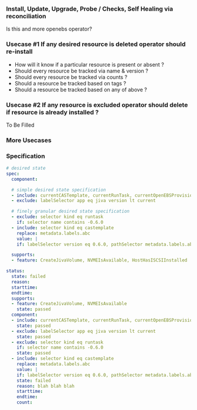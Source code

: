 ### Install, Update, Upgrade, Probe / Checks, Self Healing via reconciliation
Is this and more openebs operator?

### Usecase #1 If any desired resource is deleted operator should re-install

- How will it know if a particular resource is present or absent ?
- Should every resource be tracked via name & version ? 
- Should every resource be tracked via counts ? 
- Should a resource be tracked based on tags ? 
- Should a resource be tracked based on any of above ?

### Usecase #2 If any resource is excluded operator should delete if resource is already installed ?

To Be Filled

### More Usecases 

### Specification
```yaml
# desired state
spec:
  component:

  # simple desired state specification
  - include: currentCASTemplate, currentRunTask, currentOpenEBSProvisioner
  - exclude: labelSelector app eq jiva version lt current

  # finely granular desired state specification
  - exclude: selector kind eq runtask
    if: selector name contains -0.6.0
  - include: selector kind eq castemplate
    replace: metadata.labels.abc
    value: |
    if: labelSelector version eq 0.6.0, pathSelector metadata.labels.abc ne default

  supports:
  - feature: CreateJivaVolume, NVMEIsAvailable, HostHasISCSIInstalled

status:
  state: failed
  reason:
  starttime:
  endtime:
  supports:
  - feature: CreateJivaVolume, NVMEIsAvailable
    state: passed
  component:
  - include: currentCASTemplate, currentRunTask, currentOpenEBSProvisioner
    state: passed
  - exclude: labelSelector app eq jiva version lt current
    state: passed
  - exclude: selector kind eq runtask
    if: selector name contains -0.6.0
    state: passed
  - include: selector kind eq castemplate
    replace: metadata.labels.abc
    value: |
    if: labelSelector version eq 0.6.0, pathSelector metadata.labels.abc ne default
    state: failed
    reason: blah blah blah
    starttime:
    endtime:
    count:
```
